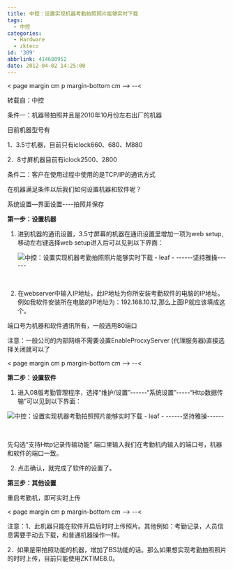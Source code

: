 ```yaml
---
title: 中控：设置实现机器考勤拍照照片能够实时下载
tags:
  - 中控
categories:
  - Hardware
  - zkteco
id: '309'
abbrlink: 414680952
date: 2012-04-02 14:25:00
---
```


< page margin cm p margin-bottom cm --> --&lt;

转载自：中控

  

条件一：机器带拍照并且是2010年10月份左右出厂的机器

目前机器型号有

1．3.5寸机器，目前只有iclock660、680、M880

2．8寸屏机器目前有iclock2500、2800

条件二：客户在使用过程中使用的是TCP/IP的通讯方式

在机器满足条件以后我们如何设置机器和软件呢？

系统设置—界面设置\----拍照并保存

**第一步：设置机器**

1.  进到机器的通讯设置，3.5寸屏幕的机器在通讯设置里增加一项为web setup,移动左右键选择web setup进入后可以见到以下界面：
    
    ![中控：设置实现机器考勤拍照照片能够实时下载 - leaf - ------坚持雅操------](http://img8.ph.126.net/LMIRGAiDH4eBb8K8cJg_DQ==/579275502087899378.jpg "中控：设置实现机器考勤拍照照片能够实时下载 - leaf - ------坚持雅操------")
    
     
2.  在webserver中输入IP地址，此IP地址为你所安装考勤软件的电脑的IP地址。例如我软件安装所在电脑的IP地址为：192.168.10.12,那么上面IP就应该填成这个。
    

端口号为机器和软件通讯所有，一般选用80端口

注意：一般公司的内部网络不需要设置EnableProcxyServer (代理服务器)直接选择关闭就可以了

  

< page margin cm p margin-bottom cm --> --&lt;

**第二步：设置软件**

1.  进入08版考勤管理程序，选择“维护/设置”\------“系统设置”\-----“Http数据传输”可以见到以下界面：
    

![中控：设置实现机器考勤拍照照片能够实时下载 - leaf - ------坚持雅操------](http://img1.ph.126.net/27JvQW-M7Yv_AOspFMWP-w==/632755747662919771.jpg "中控：设置实现机器考勤拍照照片能够实时下载 - leaf - ------坚持雅操------")

 

先勾选“支持Http记录传输功能” 端口里输入我们在考勤机内输入的端口号，机器和软件的端口一致。

2.  点击确认，就完成了软件的设置了。
    

  

**第三步：其他设置**

重启考勤机，即可实时上传  

< page margin cm p margin-bottom cm --> --&lt;

注意：1、此机器只能在软件开启后时时上传照片。其他例如：考勤记录，人员信息需要手动去下载，和普通机器操作一样。

2．如果是带拍照功能的机器，增加了BS功能的话。那么如果想实现考勤拍照照片的时时上传，目前只能使用ZKTIME8.0。